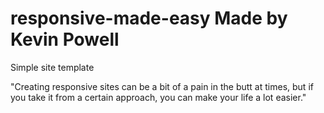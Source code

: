# responsive-made-easy Made by Kevin Powell
Simple site template


"Creating responsive sites can be a bit of a pain in the butt at times, but if you take it from a certain approach, you can make your life a lot easier."
